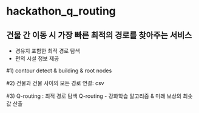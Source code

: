 # hackathon_q_routing

건물 간 이동 시 가장 빠른 최적의 경로를 찾아주는 서비스
-----------------------------------------------------------
- 경유지 포함한 최적 경로 탐색
- 편의 시설 정보 제공


#1) contour detect & building & root nodes

#2) 건물과 건물 사이의 모든 경로 연결: csv

#3) Q-routing : 최적 경로 탐색
Q-routing - 강화학습 알고리즘  & 미래 보상의 최솟값 산출
